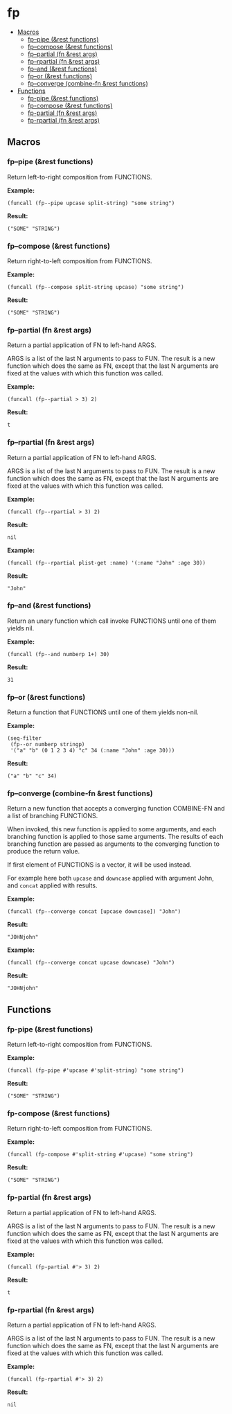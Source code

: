 # fp

- [Macros](#macros)
  - [fp–pipe (\&rest functions)](#fp--pipe-rest-functions)
  - [fp–compose (\&rest functions)](#fp--compose-rest-functions)
  - [fp–partial (fn \&rest args)](#fp--partial-fn-rest-args)
  - [fp–rpartial (fn \&rest args)](#fp--rpartial-fn-rest-args)
  - [fp–and (\&rest functions)](#fp--and-rest-functions)
  - [fp–or (\&rest functions)](#fp--or-rest-functions)
  - [fp–converge (combine-fn \&rest
    functions)](#fp--converge-combine-fn-rest-functions)
- [Functions](#functions)
  - [fp-pipe (\&rest functions)](#fp-pipe-rest-functions)
  - [fp-compose (\&rest functions)](#fp-compose-rest-functions)
  - [fp-partial (fn \&rest args)](#fp-partial-fn-rest-args)
  - [fp-rpartial (fn \&rest args)](#fp-rpartial-fn-rest-args)

## Macros

### fp–pipe (\&rest functions)

Return left-to-right composition from FUNCTIONS.

**Example:**

```elisp
(funcall (fp--pipe upcase split-string) "some string")
```

**Result:**

```elisp
("SOME" "STRING")
```

### fp–compose (\&rest functions)

Return right-to-left composition from FUNCTIONS.

**Example:**

```elisp
(funcall (fp--compose split-string upcase) "some string")
```

**Result:**

```elisp
("SOME" "STRING")
```

### fp–partial (fn \&rest args)

Return a partial application of FN to left-hand ARGS.

ARGS is a list of the last N arguments to pass to FUN. The result is a
new function which does the same as FN, except that the last N arguments
are fixed at the values with which this function was called.

**Example:**

```elisp
(funcall (fp--partial > 3) 2)
```

**Result:**

```elisp
t
```

### fp–rpartial (fn \&rest args)

Return a partial application of FN to left-hand ARGS.

ARGS is a list of the last N arguments to pass to FUN. The result is a
new function which does the same as FN, except that the last N arguments
are fixed at the values with which this function was called.

**Example:**

```elisp
(funcall (fp--rpartial > 3) 2)
```

**Result:**

```elisp
nil
```

**Example:**

```elisp
(funcall (fp--rpartial plist-get :name) '(:name "John" :age 30))
```

**Result:**

```elisp
"John"
```

### fp–and (\&rest functions)

Return an unary function which call invoke FUNCTIONS until one of them
yields nil.

**Example:**

```elisp
(funcall (fp--and numberp 1+) 30)
```

**Result:**

```elisp
31
```

### fp–or (\&rest functions)

Return a function that FUNCTIONS until one of them yields non-nil.

**Example:**

```elisp
(seq-filter
 (fp--or numberp stringp)
 '("a" "b" (0 1 2 3 4) "c" 34 (:name "John" :age 30)))
```

**Result:**

```elisp
("a" "b" "c" 34)
```

### fp–converge (combine-fn \&rest functions)

Return a new function that accepts a converging function COMBINE-FN and
a list of branching FUNCTIONS.

When invoked, this new function is applied to some arguments, and each
branching function is applied to those same arguments. The results of
each branching function are passed as arguments to the converging
function to produce the return value.

If first element of FUNCTIONS is a vector, it will be used instead.

For example here both `upcase` and `downcase` applied with argument
John, and `concat` applied with results.

**Example:**

```elisp
(funcall (fp--converge concat [upcase downcase]) "John")
```

**Result:**

```elisp
"JOHNjohn"
```

**Example:**

```elisp
(funcall (fp--converge concat upcase downcase) "John")
```

**Result:**

```elisp
"JOHNjohn"
```

## Functions

### fp-pipe (\&rest functions)

Return left-to-right composition from FUNCTIONS.

**Example:**

```elisp
(funcall (fp-pipe #'upcase #'split-string) "some string")
```

**Result:**

```elisp
("SOME" "STRING")
```

### fp-compose (\&rest functions)

Return right-to-left composition from FUNCTIONS.

**Example:**

```elisp
(funcall (fp-compose #'split-string #'upcase) "some string")

```

**Result:**

```elisp
("SOME" "STRING")
```

### fp-partial (fn \&rest args)

Return a partial application of FN to left-hand ARGS.

ARGS is a list of the last N arguments to pass to FUN. The result is a
new function which does the same as FN, except that the last N arguments
are fixed at the values with which this function was called.

**Example:**

```elisp
(funcall (fp-partial #'> 3) 2)
```

**Result:**

```elisp
t
```

### fp-rpartial (fn \&rest args)

Return a partial application of FN to left-hand ARGS.

ARGS is a list of the last N arguments to pass to FUN. The result is a
new function which does the same as FN, except that the last N arguments
are fixed at the values with which this function was called.

**Example:**

```elisp
(funcall (fp-rpartial #'> 3) 2)
```

**Result:**

```elisp
nil
```
